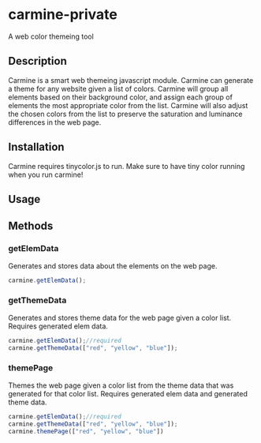 # carmine-private
A web color themeing tool

## Description
Carmine is a smart web themeing javascript module.
Carmine can generate a theme for any website given
a list of colors. Carmine will group all elements
based on their background color, and assign each group
of elements the most appropriate color from the list.
Carmine will also adjust the chosen colors from the list
to preserve the saturation and luminance differences in
the web page.

## Installation
Carmine requires tinycolor.js to run. Make sure to have
tiny color running when you run carmine!

## Usage

## Methods

### getElemData
Generates and stores data about the elements on the web
page.
```js
carmine.getElemData();
```

### getThemeData
Generates and stores theme data for the web page given
a color list. Requires generated elem data.
```js
carmine.getElemData();//required 
carmine.getThemeData(["red", "yellow", "blue"]);
```

### themePage
Themes the web page given a color list from the theme data
that was generated for that color list. Requires generated
elem data and generated theme data.
```js
carmine.getElemData();//required 
carmine.getThemeData(["red", "yellow", "blue"]);
carmine.themePage(["red", "yellow", "blue"])
```
